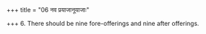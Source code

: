 +++
title = "06 नव प्रयाजानूयाजाः"

+++
6. There should be nine fore-offerings and nine after offerings.
